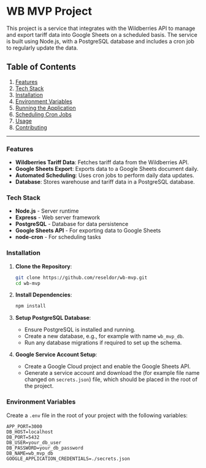 # WB MVP Project

This project is a service that integrates with the Wildberries API to manage and export tariff data into Google Sheets on a scheduled basis. The service is built using Node.js, with a PostgreSQL database and includes a cron job to regularly update the data.

## Table of Contents
1. [Features](#features)
2. [Tech Stack](#tech-stack)
3. [Installation](#installation)
4. [Environment Variables](#environment-variables)
5. [Running the Application](#running-the-application)
6. [Scheduling Cron Jobs](#scheduling-cron-jobs)
7. [Usage](#usage)
8. [Contributing](#contributing)

---

### Features

- **Wildberries Tariff Data**: Fetches tariff data from the Wildberries API.
- **Google Sheets Export**: Exports data to a Google Sheets document daily.
- **Automated Scheduling**: Uses cron jobs to perform daily data updates.
- **Database**: Stores warehouse and tariff data in a PostgreSQL database.
  
### Tech Stack

- **Node.js** - Server runtime
- **Express** - Web server framework
- **PostgreSQL** - Database for data persistence
- **Google Sheets API** - For exporting data to Google Sheets
- **node-cron** - For scheduling tasks

### Installation

1. **Clone the Repository**:

    ```bash
    git clone https://github.com/reseldor/wb-mvp.git
    cd wb-mvp
    ```

2. **Install Dependencies**:

    ```bash
    npm install
    ```

3. **Setup PostgreSQL Database**:
   - Ensure PostgreSQL is installed and running.
   - Create a new database, e.g., for example with name `wb_mvp_db`.
   - Run any database migrations if required to set up the schema.

4. **Google Service Account Setup**:
   - Create a Google Cloud project and enable the Google Sheets API.
   - Generate a service account and download the (for example file name changed on `secrets.json`) file, which should be placed in the root of the project.

### Environment Variables

Create a `.env` file in the root of your project with the following variables:

```plaintext
APP_PORT=3000
DB_HOST=localhost
DB_PORT=5432
DB_USER=your_db_user
DB_PASSWORD=your_db_password
DB_NAME=wb_mvp_db
GOOGLE_APPLICATION_CREDENTIALS=./secrets.json
